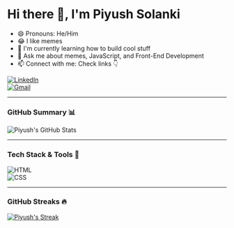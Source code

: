 Hi there 👋, I'm Piyush Solanki
=================================

- 😄 Pronouns: He/Him  
- 😂 I like memes  
- 🌱 I'm currently learning how to build cool stuff  
- 💬 Ask me about memes, JavaScript, and Front-End Development   
- 📫 Connect with me: Check links 👇

[![LinkedIn](https://img.shields.io/badge/-LinkedIn-blue?style=for-the-badge&logo=linkedin)](https://www.linkedin.com/in/piyush-solanki-69068526b/)  
[![Gmail](https://img.shields.io/badge/-Gmail-red?style=for-the-badge&logo=gmail)](piyushsolanki1916@gmail.com)  


---

### GitHub Summary 📊

![Piyush's GitHub Stats](https://github-readme-stats.vercel.app/api?username=<your-username>&show_icons=true&count_private=true&theme=dark&hide_border=true)

---

### Tech Stack & Tools 🚀


![HTML](https://img.shields.io/badge/-HTML-orange?style=flat-square&logo=html5)  
![CSS](https://img.shields.io/badge/-CSS-blue?style=flat-square&logo=css3)

---

### GitHub Streaks 🔥

[![Piyush's Streak](https://github-readme-streak-stats.herokuapp.com/?user=<your-username>&theme=dark&hide_border=true)](https://git.io/streak-stats)

